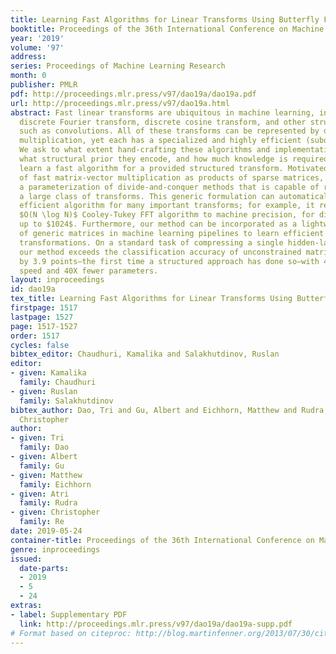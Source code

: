 ```yaml
---
title: Learning Fast Algorithms for Linear Transforms Using Butterfly Factorizations
booktitle: Proceedings of the 36th International Conference on Machine Learning
year: '2019'
volume: '97'
address: 
series: Proceedings of Machine Learning Research
month: 0
publisher: PMLR
pdf: http://proceedings.mlr.press/v97/dao19a/dao19a.pdf
url: http://proceedings.mlr.press/v97/dao19a.html
abstract: Fast linear transforms are ubiquitous in machine learning, including the
  discrete Fourier transform, discrete cosine transform, and other structured transformations
  such as convolutions. All of these transforms can be represented by dense matrix-vector
  multiplication, yet each has a specialized and highly efficient (subquadratic) algorithm.
  We ask to what extent hand-crafting these algorithms and implementations is necessary,
  what structural prior they encode, and how much knowledge is required to automatically
  learn a fast algorithm for a provided structured transform. Motivated by a characterization
  of fast matrix-vector multiplication as products of sparse matrices, we introduce
  a parameterization of divide-and-conquer methods that is capable of representing
  a large class of transforms. This generic formulation can automatically learn an
  efficient algorithm for many important transforms; for example, it recovers the
  $O(N \log N)$ Cooley-Tukey FFT algorithm to machine precision, for dimensions $N$
  up to $1024$. Furthermore, our method can be incorporated as a lightweight replacement
  of generic matrices in machine learning pipelines to learn efficient and compressible
  transformations. On a standard task of compressing a single hidden-layer network,
  our method exceeds the classification accuracy of unconstrained matrices on CIFAR-10
  by 3.9 points—the first time a structured approach has done so—with 4X faster inference
  speed and 40X fewer parameters.
layout: inproceedings
id: dao19a
tex_title: Learning Fast Algorithms for Linear Transforms Using Butterfly Factorizations
firstpage: 1517
lastpage: 1527
page: 1517-1527
order: 1517
cycles: false
bibtex_editor: Chaudhuri, Kamalika and Salakhutdinov, Ruslan
editor:
- given: Kamalika
  family: Chaudhuri
- given: Ruslan
  family: Salakhutdinov
bibtex_author: Dao, Tri and Gu, Albert and Eichhorn, Matthew and Rudra, Atri and Re,
  Christopher
author:
- given: Tri
  family: Dao
- given: Albert
  family: Gu
- given: Matthew
  family: Eichhorn
- given: Atri
  family: Rudra
- given: Christopher
  family: Re
date: 2019-05-24
container-title: Proceedings of the 36th International Conference on Machine Learning
genre: inproceedings
issued:
  date-parts:
  - 2019
  - 5
  - 24
extras:
- label: Supplementary PDF
  link: http://proceedings.mlr.press/v97/dao19a/dao19a-supp.pdf
# Format based on citeproc: http://blog.martinfenner.org/2013/07/30/citeproc-yaml-for-bibliographies/
---
```


